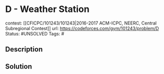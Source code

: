 # D - Weather Station

contest: [[CFICPC/101243/101243|2016-2017 ACM-ICPC, NEERC, Central Subregional Contest]]
url: https://codeforces.com/gym/101243/problem/D
Status: #UNSOLVED
Tags: #

## Description

## Solution

